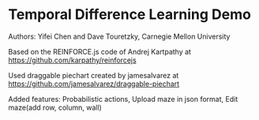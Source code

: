 # Temporal Difference Learning Demo

Authors: Yifei Chen and Dave Touretzky, Carnegie Mellon University

Based on the REINFORCE.js code of Andrej Kartpathy at https://github.com/karpathy/reinforcejs

Used draggable piechart created by jamesalvarez at https://github.com/jamesalvarez/draggable-piechart

Added features:
Probabilistic actions, Upload maze in json format, Edit maze(add row, column, wall)
